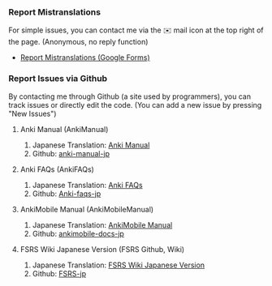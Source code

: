 ### Report Mistranslations

For simple issues, you can contact me via the ✉️ mail icon at the top right of the page. (Anonymous, no reply function)
 * [Report Mistranslations (Google Forms)](https://forms.gle/FeBrhcgasYfYcQkZ7)



### Report Issues via Github

By contacting me through Github (a site used by programmers), you can track issues or directly edit the code. (You can add a new issue by pressing "New Issues")

1. Anki Manual (AnkiManual)
   1. Japanese Translation: [Anki Manual](https://shigeyukey.github.io/anki-manual-jp/)
   1. Github: [anki-manual-jp](https://github.com/shigeyukey/anki-manual-jp/issues)


1. Anki FAQs (AnkiFAQs)
    1. Japanese Translation: [Anki FAQs](https://shigeyukey.github.io/Anki-faqs-jp/)
    1. Github: [Anki-faqs-jp](https://github.com/shigeyukey/Anki-faqs-jp/issues)

1. AnkiMobile Manual (AnkiMobileManual)
    1. Japanese Translation: [AnkiMobile Manual](https://shigeyukey.github.io/ankimobile-docs-jp/)
    1. Github: [ankimobile-docs-jp](https://github.com/shigeyukey/ankimobile-docs-jp/issues)

1. FSRS Wiki Japanese Version (FSRS Github, Wiki)
    1. Japanese Translation: [FSRS Wiki Japanese Version](https://shigeyukey.github.io/FSRS-jp/)
    1. Github: [FSRS-jp](https://github.com/shigeyukey/FSRS-jp/issues)